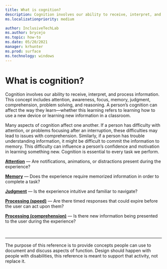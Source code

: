 ```yaml
---
title: What is cognition?
description: Cognition involves our ability to receive, interpret, and process information.
ms.localizationpriority: medium

author: InclusiveTechLab
ms.author: brycejo 
ms.topic: how-to
ms.date: 05/20/2021
manager: krhunter
ms.prod: surface
ms.technology: windows
---
```


# What is cognition?

Cognition involves our ability to receive, interpret, and process information. This concept includes attention, awareness, focus, memory, judgment, comprehension, problem solving, and reasoning. A person’s cognition can affect the way they learn—whether this learning refers to learning how to use a new device or learning new information in a classroom.

Many aspects of cognition affect one another. If a person has difficulty with attention, or problems focusing after an interruption, these difficulties may lead to issues with comprehension. Similarly, if a person has trouble understanding information, it might be difficult to commit the information to memory. This difficulty can influence a person’s confidence and motivation in learning something new. Cognition is essential to every task we perform.

**[Attention](cognition-attention.md)** &mdash; Are notifications, animations, or distractions present during the experience?

**[Memory](cognition-memory.md)** &mdash; Does the experience require memorized information in order to complete a task?

**[Judgment](cognition-judgment.md)** &mdash; Is the experience intuitive and familiar to navigate?

**[Processing (speed)](cognition-processing-speed.md)** &mdash; Are there timed responses that could expire before the user can act upon them?

**[Processing (comprehension)](cognition-processing-comprehension.md)** &mdash; Is there new information being presented to the user during the experience?


&nbsp;

[comment]: # (Footer statement)
___
The purpose of this reference is to provide concepts people can use to document and discuss aspects of function. Design should happen with people with disabilities, this reference is meant to support that activity, not replace it. 
